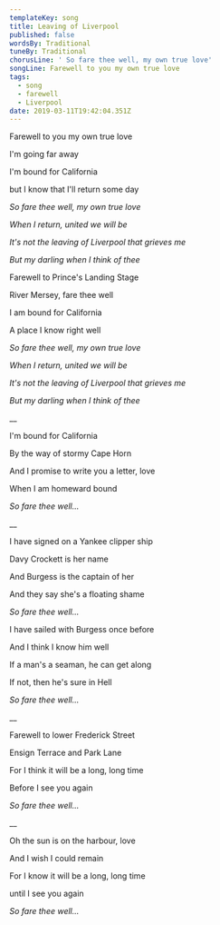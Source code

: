 ```yaml
---
templateKey: song
title: Leaving of Liverpool
published: false
wordsBy: Traditional
tuneBy: Traditional
chorusLine: ' So fare thee well, my own true love'
songLine: Farewell to you my own true love
tags:
  - song
  - farewell
  - Liverpool
date: 2019-03-11T19:42:04.351Z
---
```

Farewell to you my own true love

I'm going far away

I'm bound for California

but I know that I'll return some day



_So fare thee well, my own true love_

_When I return, united we will be_

_It's not the leaving of Liverpool that grieves me_ 

_But my darling when I think of thee_



Farewell to Prince's Landing Stage 

River Mersey, fare thee well 

I am bound for California 

A place I know right well 



_So fare thee well, my own true love_

_When I return, united we will be_

_It's not the leaving of Liverpool that grieves me_ 

_But my darling when I think of thee_

__

I'm bound for California 

By the way of stormy Cape Horn 

And I promise to write you a letter, love 

When I am homeward bound 



_So fare thee well..._

__

I have signed on a Yankee clipper ship 

Davy Crockett is her name 

And Burgess is the captain of her

And they say she's a floating shame



_So fare thee well..._



I have sailed with Burgess once before 

And I think I know him well 

If a man's a seaman, he can get along 

If not, then he's sure in Hell 



_So fare thee well..._

__

Farewell to lower Frederick Street 

Ensign Terrace and Park Lane 

For I think it will be a long, long time 

Before I see you again 



_So fare thee well..._

__

Oh the sun is on the harbour, love 

And I wish I could remain 

For I know it will be a long, long time 

until I see you again 



_So fare thee well..._
